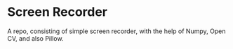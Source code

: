 # Screen Recorder

A repo, consisting of simple screen recorder, with the help of Numpy, Open CV, and also Pillow.

